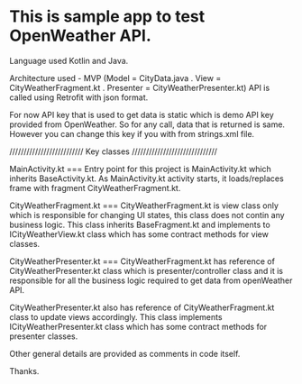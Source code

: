 # This is sample app to test OpenWeather API.
Language used Kotlin and Java.

Architecture used - MVP (Model = CityData.java .  View = CityWeatherFragment.kt .   Presenter = CityWeatherPresenter.kt)
API is called using Retrofit with json format.

For now API key that is used to get data is static which is demo API key provided from OpenWeather. So for any call, data that is returned is same. However you can change this key if you with from strings.xml file.

////////////////////////// Key classes //////////////////////////////

MainActivity.kt === Entry point for this project is MainActivity.kt which inherits BaseActivity.kt. 
As MainActivity.kt activity starts, it loads/replaces frame with fragment CityWeatherFragment.kt. 

CityWeatherFragment.kt === CityWeatherFragment.kt is view class only which is responsible for changing UI states, this class does not contin any business logic. This class inherits BaseFragment.kt and implements to ICityWeatherView.kt class which has some contract methods for view classes. 

CityWeatherPresenter.kt === CityWeatherFragment.kt has reference of CityWeatherPresenter.kt class which is presenter/controller class and it is responsible for all the business logic required to get data from openWeather API. 

CityWeatherPresenter.kt also has reference of CityWeatherFragment.kt class to update views accordingly. This class implements ICityWeatherPresenter.kt class which has some contract methods for presenter classes. 

Other general details are provided as comments in code itself.

Thanks.


